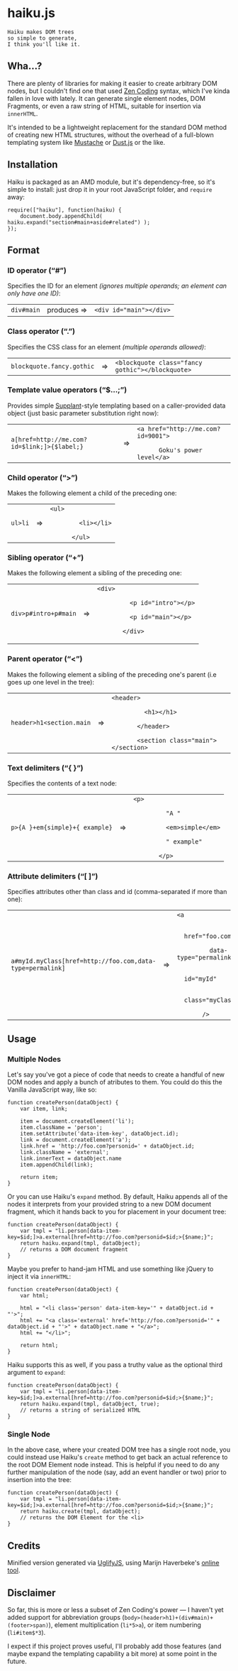 # haiku.js

    Haiku makes DOM trees
    so simple to generate,
    I think you'll like it.

## Wha...?

There are plenty of libraries for making it easier to create arbitrary DOM nodes, 
but I couldn't find one that used [Zen Coding](http://code.google.com/p/zen-coding/) 
syntax, which I've kinda fallen in love with lately. It can generate single 
element nodes, DOM Fragments, or even a raw string of HTML, suitable for 
insertion via `innerHTML`.

It's intended to be a lightweight replacement for the standard DOM method of 
creating new HTML structures, without the overhead of a full-blown templating
system like [Mustache](http://mustache.github.com/) or 
[Dust.js](http://akdubya.github.com/dustjs/) or the like.

## Installation

Haiku is packaged as an AMD module, but it's dependency-free, so it's simple to 
install: just drop it in your root JavaScript folder, and `require` away:

    require(["haiku"], function(haiku) {
        document.body.appendChild( haiku.expand("section#main+aside#related") );
    });


## Format

### ID operator (&ldquo;#&rdquo;)

Specifies the ID for an element *(ignores multiple operands; an element can 
only have one ID)*:

<table><tr>
  <td><code>div#main</code></td>
  <td><span>produces &rArr;</span></td>
  <td><code>&lt;div id="main"&gt;&lt;/div&gt;</code></td>
</tr></table>


### Class operator (&ldquo;.&rdquo;)

Specifies the CSS class for an element *(multiple operands allowed)*:

<table><tr>
  <td><code>blockquote.fancy.gothic</code></td>
  <td><span>&rArr;</span></td>
  <td><code>&lt;blockquote class="fancy gothic"&gt;&lt;/blockquote&gt;</code></td>
</tr></table>


### Template value operators (&ldquo;$&hellip;;&rdquo;)

Provides simple [Supplant](http://javascript.crockford.com/remedial.html)-style templating
based on a caller-provided data object (just basic parameter substitution right now):

<table><tr>
  <td><code>a[href=http://me.com?id=$link;]>{$label;}</code></td>
  <td><span>&rArr;</span></td>
  <td><code>&lt;a href="http://me.com?id=9001"&gt;<br/>
    &nbsp;&nbsp;Goku's power level&lt;/a&gt;</code></td>
</tr></table>


### Child operator (&ldquo;&gt;&rdquo;)

Makes the following element a child of the preceding one:

<table><tr>
  <td><code>ul>li</code></td>
  <td><span>&rArr;</span></td>
  <td><code>&lt;ul&gt;<br/>
      &nbsp;&nbsp;&lt;li&gt;&lt;/li&gt;<br/>
      &lt;/ul&gt;</code></td>
</tr></table>


### Sibling operator (&ldquo;+&rdquo;)

Makes the following element a sibling of the preceding one:

<table><tr>
  <td><code>div&gt;p#intro+p#main</code></td>
  <td><span>&rArr;</span></td>
  <td><code>&lt;div&gt;<br/>
       &nbsp;&nbsp;&lt;p id="intro"&gt;&lt;/p&gt;<br/>
       &nbsp;&nbsp;&lt;p id="main"&gt;&lt;/p&gt;<br/>
       &lt;/div&gt;</code></p></td>
</tr></table>


### Parent operator (&ldquo;&lt;&rdquo;)

Makes the following element a sibling of the preceding one's parent (i.e goes 
up one level in the tree):

<table><tr>
  <td><code>header&gt;h1&lt;section.main</code></td>
  <td><span>&rArr;</span></td>
  <td><code>&lt;header&gt;<br/>
       &nbsp;&nbsp;&lt;h1&gt;&lt;/h1&gt;<br/>
       &lt;/header&gt;<br/>
       &lt;section class="main"&gt;&lt;/section&gt;</code></td>
</tr></table>


### Text delimiters (&ldquo;{ }&rdquo;)

Specifies the contents of a text node:

<table><tr>
  <td><code>p>{A }+em{simple}+{ example}</code></td>
  <td><span>&rArr;</span></td>
  <td><code>&lt;p&gt;<br/>
       &nbsp;&nbsp;"A "<br/>
       &nbsp;&nbsp;&lt;em&gt;simple&lt;/em&gt;<br/>
       &nbsp;&nbsp;" example"<br/>
       &lt;/p&gt;</code></td>
</tr></table>


### Attribute delimiters (&ldquo;[ ]&rdquo;)

Specifies attributes other than class and id (comma-separated if more than one):

<table><tr>
  <td><code>a#myId.myClass[href=http://foo.com,data-type=permalink]</code></td>
  <td><span>&rArr;</span></td>
  <td><code>&lt;a <br/>
       &nbsp;&nbsp;href="foo.com"<br/>
       &nbsp;&nbsp;data-type="permalink"<br/>
       &nbsp;&nbsp;id="myId"<br/>
       &nbsp;&nbsp;class="myClass"<br/>
       /&gt;</code></td>
</tr></table>


## Usage

### Multiple Nodes

Let's say you've got a piece of code that needs to create a handful of new DOM 
nodes and apply a bunch of atributes to them. You could do this the 
Vanilla JavaScript way, like so:

	function createPerson(dataObject) {
		var item, link;

		item = document.createElement('li');
		item.className = 'person';
		item.setAttribute('data-item-key', dataObject.id);
		link = document.createElement('a');
		link.href = 'http://foo.com?personid=' + dataObject.id;
		link.className = 'external';
		link.innerText = dataObject.name
		item.appendChild(link);
		
		return item;
	}

Or you can use Haiku's `expand` method. By default, Haiku appends 
all of the nodes it interprets from your provided string to a new DOM document 
fragment, which it hands back to you for placement in your document tree:

	function createPerson(dataObject) {
		var tmpl = "li.person[data-item-key=$id;]>a.external[href=http://foo.com?personid=$id;>{$name;}";
		return haiku.expand(tmpl, dataObject);
		// returns a DOM document fragment
	}

Maybe you prefer to hand-jam HTML and use something like jQuery to inject it via 
`innerHTML`:

	function createPerson(dataObject) {
		var html;

		html = "<li class='person' data-item-key='" + dataObject.id + "'>";
		html += "<a class='external' href='http://foo.com?personid='" + dataObject.id + "'>" + dataObject.name + "</a>";
		html += "</li>";
		
		return html;
	}

Haiku supports this as well, if you pass a truthy value as the optional third 
argument to `expand`:

	function createPerson(dataObject) {
		var tmpl = "li.person[data-item-key=$id;]>a.external[href=http://foo.com?personid=$id;>{$name;}";
		return haiku.expand(tmpl, dataObject, true);
		// returns a string of serialized HTML
	}



### Single Node

In the above case, where your created DOM tree has a single root node, you could
instead use Haiku's `create` method to get back an actual reference to
the root DOM Element node instead. This is helpful if you need to do any further 
manipulation of the node (say, add an event handler or two) prior to insertion 
into the tree:

	function createPerson(dataObject) {
		var tmpl = "li.person[data-item-key=$id;]>a.external[href=http://foo.com?personid=$id;>{$name;}";
		return haiku.create(tmpl, dataObject);
		// returns the DOM Element for the <li>
	}


## Credits

Minified version generated via [UglifyJS](https://github.com/mishoo/UglifyJS2/), using Marijn Haverbeke's [online tool](http://marijnhaverbeke.nl/uglifyjs).


## Disclaimer

So far, this is more or less a subset of Zen Coding's power &mdash; I haven't 
yet added support for abbreviation groups 
(<code>body>(header>h1)+(div#main)+(footer>span)</code>), element multiplication 
(<code>li*5>a</code>), or item numbering (<code>li#item$*3</code>).

I expect if this project proves useful, I'll probably add those features (and maybe 
expand the templating capability a bit more) at some point in the future.
